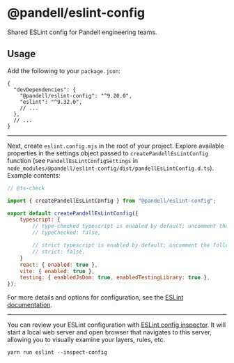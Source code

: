 # @pandell/eslint-config

Shared ESLint config for Pandell engineering teams.

## Usage

Add the following to your `package.json`:

```jsonc
{
  "devDependencies": {
    "@pandell/eslint-config": "^9.20.0",
    "eslint": "^9.32.0",
    // ...
  },
  // ...
}
```

---

Next, create `eslint.config.mjs` in the root of your project. Explore available properties
in the settings object passed to `createPandellEsLintConfig` function (see `PandellEsLintConfigSettings`
in `node_modules/@pandell/eslint-config/dist/pandellEsLintConfig.d.ts`). Example contents:

```js
// @ts-check

import { createPandellEsLintConfig } from "@pandell/eslint-config";

export default createPandellEsLintConfig({
    typescript: {
        // type-checked typescript is enabled by default; uncomment the following line to disable:
        // typeChecked: false,

        // strict typescript is enabled by default; uncomment the following line to disable:
        // strict: false,
    }
    react: { enabled: true },
    vite: { enabled: true },
    testing: { enabledJsDom: true, enabledTestingLibrary: true },
});
```

For more details and options for configuration, see the
[ESLint documentation](https://eslint.org/docs/user-guide/configuring/).

---

You can review your ESLint configuration with
[ESLint config inspector](https://eslint.org/blog/2024/04/eslint-config-inspector/).
It will start a local web server and open browser that navigates to this server,
allowing you to visually examine your layers, rules, etc.

```shell
yarn run eslint --inspect-config
```
